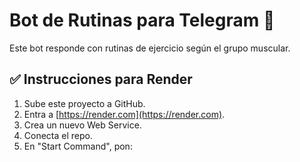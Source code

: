 # Bot de Rutinas para Telegram 💪

Este bot responde con rutinas de ejercicio según el grupo muscular.

## ✅ Instrucciones para Render

1. Sube este proyecto a GitHub.
2. Entra a [https://render.com](https://render.com).
3. Crea un nuevo Web Service.
4. Conecta el repo.
5. En "Start Command", pon:
